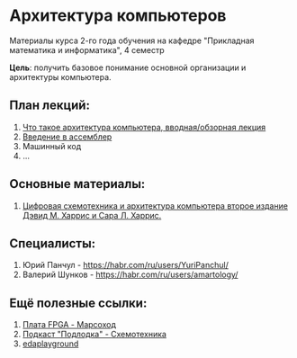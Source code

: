 # Архитектура компьютеров

Материалы курса 2-го года обучения на кафедре "Прикладная математика и информатика", 4 семестр

**Цель**: получить базовое понимание основной организации и архитектуры компьютера.

## План лекций:

1. [Что такое архитектура компьютера, вводная/обзорная лекция](0_intro.md)
3. [Введение в ассемблер](1_assembler.md)
4. Машинный код
5. ...

## Основные материалы:
1. [Цифровая схемотехника и архитектура компьютера второе издание Дэвид М. Харрис и Сара Л. Харрис.](https://microelectronica.pro/wp-content/uploads/books/digital-design-and-computer-architecture-russian-translation.pdf)

## Специалисты:

1. Юрий Панчул - https://habr.com/ru/users/YuriPanchul/
2. Валерий Шунков - https://habr.com/ru/users/amartology/

## Ещё полезные ссылки:
1. [Плата FPGA - Марсоход](https://marsohod.org/howtostart/plata)
2. [Подкаст "Подлодка" - Cхемотехника](https://music.yandex.com/album/7570122/track/84218913?utm_medium=copy_link)
3. [edaplayground](https://www.edaplayground.com/)